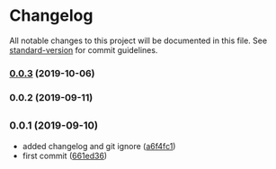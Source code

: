 # Changelog

All notable changes to this project will be documented in this file. See [standard-version](https://github.com/conventional-changelog/standard-version) for commit guidelines.

### [0.0.3](https://github.com/minulislam/nuxtjs-laravel-echo/compare/v0.0.2...v0.0.3) (2019-10-06)



### 0.0.2 (2019-09-11)

## <small>0.0.1 (2019-09-10)</small>

* added changelog and git ignore ([a6f4fc1](https://github.com/minulislam/nuxtjs-laravel-echo/commit/a6f4fc1))
* first commit ([661ed36](https://github.com/minulislam/nuxtjs-laravel-echo/commit/661ed36))
